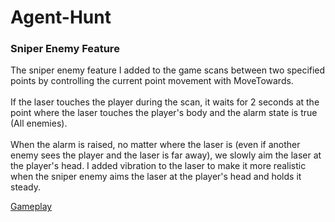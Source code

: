 # Agent-Hunt

### Sniper Enemy Feature
The sniper enemy feature I added to the game scans between two specified points by controlling the current point movement with MoveTowards. 
<br/><br/>If the laser touches the player during the scan, it waits for 2 seconds at the point where the laser touches the player's body and the alarm state is true (All enemies).
<br/><br/>When the alarm is raised, no matter where the laser is (even if another enemy sees the player and the laser is far away), we slowly aim the laser at the player's head.
I added vibration to the laser to make it more realistic when the sniper enemy aims the laser at the player's head and holds it steady.

[Gameplay](https://youtube.com/shorts/V0ldDtvo2dU)
